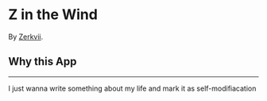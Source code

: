 # Z in the Wind
<!-- If you'd like to use a logo instead uncomment this code and remove the text above this line

  ![Logo](URL to logo img file goes here)

-->

By [Zerkvii](https://github.com/zerkvii/).


## Why this App
-----
I just wanna write something about my life and mark it as self-modifiacation
